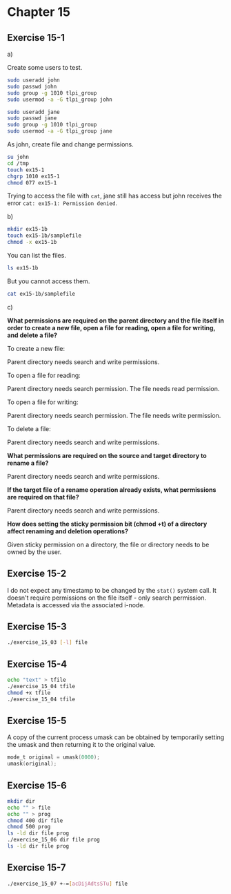# Chapter 15

## Exercise 15-1

a)

Create some users to test.

```sh
sudo useradd john
sudo passwd john
sudo group -g 1010 tlpi_group
sudo usermod -a -G tlpi_group john

sudo useradd jane
sudo passwd jane
sudo group -g 1010 tlpi_group
sudo usermod -a -G tlpi_group jane
```

As john, create file and change permissions.

```sh
su john
cd /tmp
touch ex15-1
chgrp 1010 ex15-1
chmod 077 ex15-1
```

Trying to access the file with `cat`, jane still has access but john receives the error `cat: ex15-1: Permission denied`.

b)

```sh
mkdir ex15-1b
touch ex15-1b/samplefile
chmod -x ex15-1b
```

You can list the files.

```sh
ls ex15-1b
```

But you cannot access them.

```sh
cat ex15-1b/samplefile
```

c)

**What permissions are required on the parent directory and the file itself in order to create a new file, open a file for reading, open a file for writing, and delete a file?**

To create a new file:

Parent directory needs search and write permissions.

To open a file for reading:

Parent directory needs search permission. The file needs read permission.

To open a file for writing:

Parent directory needs search permission. The file needs write permission.

To delete a file:

Parent directory needs search and write permissions.

**What permissions are required on the source and target directory to rename a file?**

Parent directory needs search and write permissions.

**If the target file of a rename operation already exists, what permissions are required on that file?**

Parent directory needs search and write permissions.

**How does setting the sticky permission bit (chmod +t) of a directory affect renaming and deletion operations?**

Given sticky permission on a directory, the file or directory needs to be owned by the user.

## Exercise 15-2

I do not expect any timestamp to be changed by the `stat()` system call. It doesn't require permissions on the file itself - only search permission. Metadata is accessed via the associated i-node.

## Exercise 15-3

```sh
./exercise_15_03 [-l] file
```

## Exercise 15-4

```sh
echo "text" > tfile
./exercise_15_04 tfile
chmod +x tfile
./exercise_15_04 tfile
```

## Exercise 15-5

A copy of the current process umask can be obtained by temporarily setting the umask and then returning it to the original value.

```c
mode_t original = umask(0000);
umask(original);
```
 
## Exercise 15-6
 
```sh
mkdir dir
echo "" > file
echo "" > prog
chmod 400 dir file
chmod 500 prog
ls -ld dir file prog
./exercise_15_06 dir file prog
ls -ld dir file prog
```

## Exercise 15-7

```sh
./exercise_15_07 +-=[acDijAdtsSTu] file
```
